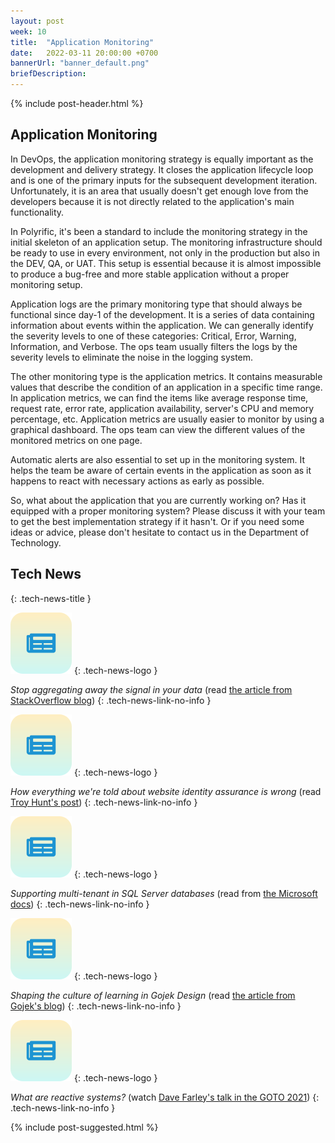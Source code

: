 ```yaml
---
layout: post
week: 10
title:  "Application Monitoring"
date:   2022-03-11 20:00:00 +0700
bannerUrl: "banner_default.png"
briefDescription: 
---
```


{% include post-header.html %}

## Application Monitoring

In DevOps, the application monitoring strategy is equally important as the development and delivery strategy. It closes the application lifecycle loop and is one of the primary inputs for the subsequent development iteration. Unfortunately, it is an area that usually doesn't get enough love from the developers because it is not directly related to the application's main functionality.

In Polyrific, it's been a standard to include the monitoring strategy in the initial skeleton of an application setup. The monitoring infrastructure should be ready to use in every environment, not only in the production but also in the DEV, QA, or UAT. This setup is essential because it is almost impossible to produce a bug-free and more stable application without a proper monitoring setup.

Application logs are the primary monitoring type that should always be functional since day-1 of the development. It is a series of data containing information about events within the application. We can generally identify the severity levels to one of these categories: Critical, Error, Warning, Information, and Verbose. The ops team usually filters the logs by the severity levels to eliminate the noise in the logging system.

The other monitoring type is the application metrics. It contains measurable values that describe the condition of an application in a specific time range. In application metrics, we can find the items like average response time, request rate, error rate, application availability, server's CPU and memory percentage, etc. Application metrics are usually easier to monitor by using a graphical dashboard. The ops team can view the different values of the monitored metrics on one page.

Automatic alerts are also essential to set up in the monitoring system. It helps the team be aware of certain events in the application as soon as it happens to react with necessary actions as early as possible.

So, what about the application that you are currently working on? Has it equipped with a proper monitoring system? Please discuss it with your team to get the best implementation strategy if it hasn't. Or if you need some ideas or advice, please don't hesitate to contact us in the Department of Technology.

## Tech News
{: .tech-news-title }

![memo](/assets/images/tech-news.svg)
{: .tech-news-logo }

*Stop aggregating away the signal in your data* (read [the article from StackOverflow blog](https://stackoverflow.blog/2022/03/03/stop-aggregating-away-the-signal-in-your-data))
{: .tech-news-link-no-info }

![memo](/assets/images/tech-news.svg)
{: .tech-news-logo }

*How everything we're told about website identity assurance is wrong* (read [Troy Hunt's post](https://www.troyhunt.com/how-everything-were-told-about-website-identity-assurance-is-wrong))
{: .tech-news-link-no-info }

![memo](/assets/images/tech-news.svg)
{: .tech-news-logo }

*Supporting multi-tenant in SQL Server databases* (read from [the Microsoft docs](https://docs.microsoft.com/en-us/ef/core/miscellaneous/multitenancy))
{: .tech-news-link-no-info }

![memo](/assets/images/tech-news.svg)
{: .tech-news-logo }

*Shaping the culture of learning in Gojek Design* (read [the article from Gojek's blog](https://www.gojek.io/blog/design-mentorship-program))
{: .tech-news-link-no-info }

![memo](/assets/images/tech-news.svg)
{: .tech-news-logo }

*What are reactive systems?* (watch [Dave Farley's talk in the GOTO 2021](https://youtu.be/Ysn6eInApYM))
{: .tech-news-link-no-info }

{% include post-suggested.html %}